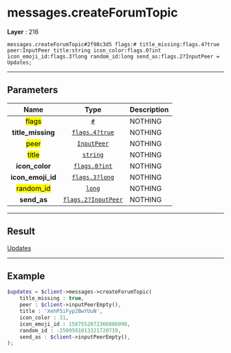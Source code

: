 # messages.createForumTopic

**Layer** : 216

```tl
messages.createForumTopic#2f98c3d5 flags:# title_missing:flags.4?true peer:InputPeer title:string icon_color:flags.0?int icon_emoji_id:flags.3?long random_id:long send_as:flags.2?InputPeer = Updates;
```

---

## Parameters

| Name | Type | Description |
| :---: | :---: | :--- |
| <mark>flags</mark> | [`#`](type/#) | NOTHING |
| **title_missing** | [`flags.4?true`](type/true) | NOTHING |
| <mark>peer</mark> | [`InputPeer`](type/InputPeer) | NOTHING |
| <mark>title</mark> | [`string`](type/string) | NOTHING |
| **icon_color** | [`flags.0?int`](type/int) | NOTHING |
| **icon_emoji_id** | [`flags.3?long`](type/long) | NOTHING |
| <mark>random_id</mark> | [`long`](type/long) | NOTHING |
| **send_as** | [`flags.2?InputPeer`](type/InputPeer) | NOTHING |

---

## Result

[Updates](type/Updates)

---

## Example

```php
$updates = $client->messages->createForumTopic(
	title_missing : true,
	peer : $client->inputPeerEmpty(),
	title : 'XehP5iFyp2BwYUuN',
	icon_color : 31,
	icon_emoji_id : 1587552072366886098,
	random_id : -2509591013321720719,
	send_as : $client->inputPeerEmpty(),
);
```